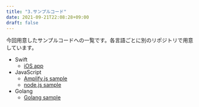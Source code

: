 ```yaml
---
title: "3.サンプルコード"
date: 2021-09-21T22:08:28+09:00
draft: false
---
```


今回用意したサンプルコードへの一覧です。各言語ごとに別のリポジトリで用意しています。

-   Swift
    -   [iOS app](https://github.com/makeOurCity/shizuoka-university-ios-sample-app)
-   JavaScript
    -   [Amplify.js sample ](https://github.com/makeOurCity/amplify-js-sample)
    -   [node.js sample](https://github.com/ushios/javascript-sample)
-   Golang
    -   [Golang sample](https://github.com/makeOurCity/moc-tweets)
